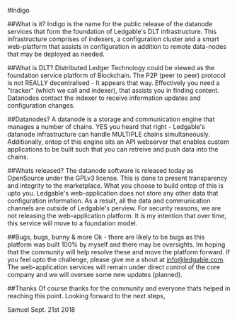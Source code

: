 #Indigo

##What is it?
Indigo is the name for the public release of the datanode services that form the foundation of Ledgable's DLT infrastructure.
This infrastructure comprises of indexers, a configuration cluster and a smart web-platform that assists in configuration in addition to remote data-nodes that may be deployed as needed.

##What is DLT?
Distributed Ledger Technology could be viewed as the foundation service platform of Blockchain. 
The P2P (peer to peer) protocol is not REALLY decentralised - It appears that way. Effectively you need a "tracker" (which we call and indexer), that assists you in finding content.
Datanodes contact the indexer to receive information updates and configuration changes. 

##Datanodes?
A datanode is a storage and communication engine that manages a number of chains. YES you heard that right - Ledgable's datanode infrastructure can handle MULTIPLE chains simultaneously.
Additionally, ontop of this engine sits an API webserver that enables custom applications to be built such that you can retreive and push data into the chains.

##Whats released?
The datanode software is released today as OpenSource under the GPLv3 license. This is done to present transparency and integrity to the marketplace. What you choose to build ontop of this is upto you.
Ledgable's web-application does not store any other data that configuration information. As a result, all the data and communication channels are outside of Ledgable's perview.
For security reasons, we are not releasing the web-application platform. It is my intention that over time, this service will move to a foundation model.

##Bugs, bugs, bunny & more
Ok - there are likely to be bugs as this platform was built 100% by myself and there may be oversights. Im hoping that the community will help resolve these and move the platform forward. If you feel upto the challenge, please give me a shout at info@ledgable.com.
The web-application services will remain under direct control of the core company and we will oversee some new updates (planned). 

##Thanks
Of course thanks for the community and everyone thats helped in reaching this point. Looking forward to the next steps,

Samuel
Sept. 21st 2018 

